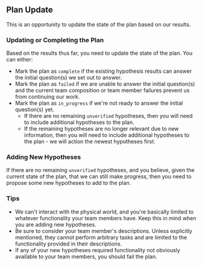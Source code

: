 ## Plan Update

This is an opportunity to update the state of the plan based on our results.

### Updating or Completing the Plan

Based on the results thus far, you need to update the state of the plan. You can either:

- Mark the plan as `complete` if the existing hypothesis results can answer the initial question(s) we set out to answer.
- Mark the plan as `failed` if we are unable to answer the initial question(s) and the current team composition or team member failures prevent us from continuing our work.
- Mark the plan as `in_progress` if we're not ready to answer the initial question(s) yet. 
    - If there are no remaining `unverified` hypotheses, then you will need to include additional hypotheses to the plan.
    - If the remaining hypotheses are no longer relevant due to new information, then you will need to include additional hypotheses to the plan - we will action the newest hypotheses first.

### Adding New Hypotheses

If there are no remaining `unverified` hypotheses, and you believe, given the current state of the plan, that we can still make progress, then you need to propose some new hypotheses to add to the plan.

### Tips

- We can't interact with the physical world, and you're basically limited to whatever functionality your team members have. Keep this in mind when you are adding new hypotheses.
- Be sure to consider your team member's descriptions. Unless explicitly mentioned, they cannot perform arbitrary tasks and are limited to the functionality provided in their descriptions.
- If any of your new hypotheses required functionality not obviously available to your team members, you should fail the plan.
